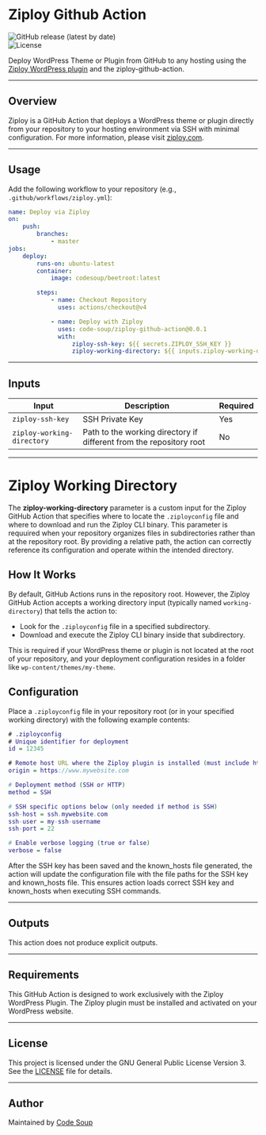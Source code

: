 # Ziploy Github Action

![GitHub release (latest by date)](https://img.shields.io/github/v/release/code-soup/ziploy-github-action?style=flat-square)  
![License](https://img.shields.io/github/license/code-soup/ziploy-github-action?style=flat-square)

Deploy WordPress Theme or Plugin from GitHub to any hosting using the [Ziploy WordPress plugin](https://www.ziploy.com) and the ziploy-github-action.

---

## Overview

Ziploy is a GitHub Action that deploys a WordPress theme or plugin directly from your repository to your hosting environment via SSH with minimal configuration. For more information, please visit [ziploy.com](https://www.ziploy.com).

---

## Usage

Add the following workflow to your repository (e.g., `.github/workflows/ziploy.yml`):

```yaml
name: Deploy via Ziploy
on:
    push:
        branches:
            - master
jobs:
    deploy:
        runs-on: ubuntu-latest
        container:
            image: codesoup/beetroot:latest

        steps:
            - name: Checkout Repository
              uses: actions/checkout@v4

            - name: Deploy with Ziploy
              uses: code-soup/ziploy-github-action@0.0.1
              with:
                  ziploy-ssh-key: ${{ secrets.ZIPLOY_SSH_KEY }}
                  ziploy-working-directory: ${{ inputs.ziploy-working-directory }}
```

---

## Inputs

| Input                      | Description                                                         | Required |
| -------------------------- | ------------------------------------------------------------------- | -------- |
| `ziploy-ssh-key`           | SSH Private Key                                                     | Yes      |
| `ziploy-working-directory` | Path to the working directory if different from the repository root | No       |

---

# Ziploy Working Directory

The **ziploy-working-directory** parameter is a custom input for the Ziploy GitHub Action that specifies where to locate the `.ziployconfig` file and where to download and run the Ziploy CLI binary. This parameter is requuired when your repository organizes files in subdirectories rather than at the repository root. By providing a relative path, the action can correctly reference its configuration and operate within the intended directory.

## How It Works

By default, GitHub Actions runs in the repository root. However, the Ziploy GitHub Action accepts a working directory input (typically named `working-directory`) that tells the action to:

-   Look for the `.ziployconfig` file in a specified subdirectory.
-   Download and execute the Ziploy CLI binary inside that subdirectory.

This is required if your WordPress theme or plugin is not located at the root of your repository, and your deployment configuration resides in a folder like `wp-content/themes/my-theme`.

## Configuration

Place a `.ziployconfig` file in your repository root (or in your specified working directory) with the following example contents:

```dot
# .ziployconfig
# Unique identifier for deployment
id = 12345

# Remote host URL where the Ziploy plugin is installed (must include http:// or https://)
origin = https://www.mywebsite.com

# Deployment method (SSH or HTTP)
method = SSH

# SSH specific options below (only needed if method is SSH)
ssh-host = ssh.mywebsite.com
ssh-user = my-ssh-username
ssh-port = 22

# Enable verbose logging (true or false)
verbose = false
```

After the SSH key has been saved and the known_hosts file generated, the action will update the configuration file with the file paths for the SSH key and known_hosts file.
This ensures action loads correct SSH key and known_hosts when executing SSH commands.

---

## Outputs

This action does not produce explicit outputs.

---

## Requirements

This GitHub Action is designed to work exclusively with the Ziploy WordPress Plugin. The Ziploy plugin must be installed and activated on your WordPress website.

---

## License

This project is licensed under the GNU General Public License Version 3. See the [LICENSE](https://github.com/code-soup/ziploy-github-action/blob/master/LICENSE.txt) file for details.

---

## Author

Maintained by [Code Soup](https://github.com/code-soup)
